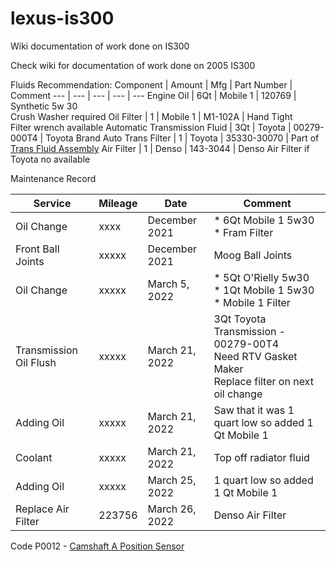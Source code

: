 # lexus-is300
Wiki documentation of work done on IS300


Check wiki for documentation of work done on 2005 IS300

Fluids Recommendation:
Component | Amount | Mfg | Part Number | Comment
--- | --- | --- | --- | ---
Engine Oil | 6Qt | Mobile 1 | 120769 | Synthetic 5w 30 <br> Crush Washer required
Oil Filter | 1 | Mobile 1 | M1-102A | Hand Tight <br> Filter wrench available
Automatic Transmission Fluid | 3Qt | Toyota | 00279-000T4 | Toyota Brand
Auto Trans Filter | 1 | Toyota | 35330-30070 | Part of [Trans Fluid Assembly](https://www.lexuspartsnow.com/parts-list/2005-lexus-is300/power_train_chassis/valve_body_oil_strainer_atm.html?pnc=35339)
Air Filter | 1 | Denso | 143-3044 | Denso Air Filter if Toyota no available

Maintenance Record

Service | Mileage | Date | Comment
--- | --- | --- | ---
Oil Change | xxxx | December 2021 | * 6Qt Mobile 1 5w30 <br> * Fram Filter <br> 
Front Ball Joints | xxxxx | December 2021 | Moog Ball Joints
Oil Change | xxxxx | March 5, 2022 | * 5Qt O'Rielly 5w30 <br> * 1Qt Mobile 1 5w30 <br> * Mobile 1 Filter <br> 
Transmission Oil Flush | xxxxx | March 21, 2022 | 3Qt Toyota Transmission - 00279-00T4 <br> Need RTV Gasket Maker <br> Replace filter on next oil change
Adding Oil | xxxxx | March 21, 2022 | Saw that it was 1 quart low so added 1 Qt Mobile 1
Coolant | xxxxx | March 21, 2022 | Top off radiator fluid
Adding Oil | xxxxx | March 25, 2022 | 1 quart low so added 1 Qt Mobile 1
Replace Air Filter | 223756 | March 26, 2022 | Denso Air Filter




Code P0012 - [Camshaft A Position Sensor](https://www.700r4transmissionhq.com/p0012-lexus-is-300/)
